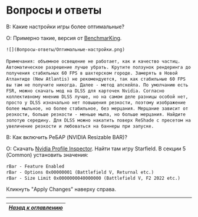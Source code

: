 # Вопросы и ответы

В: Какие настройки игры более оптимальные?

О: Примерно такие, версия от [BenchmarKing](https://www.youtube.com/@benchmarking4386).

    ![](Вопросы-ответы/Оптимальные-настройки.png)

    Примечания: объемное освещение не работает, как и качество частиц. Автоматическое разрешение лучше убрать. Крутите ползунок рендеринга до получения стабильных 60 FPS в шахтерском городе. Замерять в Новой Атлантиде (New Atlantis) не рекомендуется, так как стабильные 60 FPS вы там не получите никогда. Далее - метод апскейла. По умолчанию есть FSR, можно скачать мод на DLSS для карточек Nvidia. Согласно коллективному мнению DLSS лучше, но на самом деле разницы особой нет, просто у DLSS изначально нет повышения резкости, поэтому изображение более мыльное, но более стабильное, без мерцания. Мерцание зависит от резкости, больше резкости - меньше мыла, но больше мерцания. Найдите золотую середину. Для DLSS можно накатить поверх ReShade с пресетом на увеличение резкости и любоваться на баннеры при запуске.

В: Как включить РеБАР (NVIDIA Resizable BAR)?

О: Скачать [Nvidia Profile Inspector](https://github.com/Orbmu2k/nvidiaProfileInspector/releases/latest). Найти там игру Starfield. В секции 5 (Common) установить значения:
```
rBar - Feature Enabled
rBar - Options 0x00000001 (Battlefield V, Returnal etc.)
rBar - Size Limit 0x0000000040000000 (Battlefield V, F2 2022 etc.)
```
Кликнуть "Apply Changes" наверху справа.

------

|[*Назад к оглавлению*](https://github.com/Meridiano/Starfield-Head)|
|:---:|